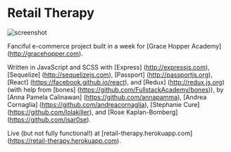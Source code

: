# Retail Therapy

![screenshot](https://raw.githubusercontent.com/isar0se/retail-therapy/master/screenshot.png "screenshot")


Fanciful e-commerce project built in a week for [Grace Hopper Academy] (http://gracehopper.com).

Written in JavaScript and SCSS with [Express] (http://expressjs.com), [Sequelize] (http://sequelizejs.com), [Passport] (http://passportjs.org), [React] (https://facebook.github.io/react), and [Redux] (http://redux.js.org) (with help from [bones] (https://github.com/FullstackAcademy/bones)), by [Anna Pamela Calinawan] (https://github.com/annapamma), [Andrea Cornaglia] (https://github.com/andreacornaglia), [Stephanie Cure] (https://github.com/lolakiller), and [Rose Kaplan-Bomberg] (https://github.com/isar0se).

Live (but not fully functional!) at [retail-therapy.herokuapp.com] (https://retail-therapy.herokuapp.com).
